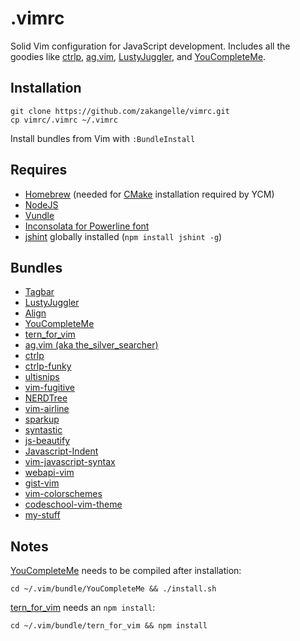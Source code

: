 # .vimrc

Solid Vim configuration for JavaScript development. Includes all the goodies like [ctrlp](https://github.com/kien/ctrlp.vim), [ag.vim](https://github.com/rking/ag.vim), [LustyJuggler](https://github.com/vim-scripts/LustyJuggler), and [YouCompleteMe](https://github.com/Valloric/YouCompleteMe).

## Installation
```
git clone https://github.com/zakangelle/vimrc.git
cp vimrc/.vimrc ~/.vimrc
```

Install bundles from Vim with `:BundleInstall`

## Requires
+ [Homebrew](http://brew.sh/) (needed for [CMake](http://www.cmake.org/cmake/resources/software.html) installation required by YCM)
+ [NodeJS](https://github.com/joyent/node)
+ [Vundle](https://github.com/gmarik/Vundle.vim)
+ [Inconsolata for Powerline font](https://github.com/Lokaltog/powerline-fonts/tree/master/Inconsolata)
+ [jshint](https://www.npmjs.org/package/jshint) globally installed (`npm install jshint -g`)

## Bundles
+ [Tagbar](https://github.com/majutsushi/tagbar)
+ [LustyJuggler](https://github.com/vim-scripts/LustyJuggler)
+ [Align](https://github.com/vim-scripts/Align)
+ [YouCompleteMe](https://github.com/Valloric/YouCompleteMe)
+ [tern_for_vim](https://github.com/marijnh/tern_for_vim)
+ [ag.vim (aka the_silver_searcher)](https://github.com/rking/ag.vim)
+ [ctrlp](https://github.com/kien/ctrlp.vim)
+ [ctrlp-funky](https://github.com/tacahiroy/ctrlp-funky)
+ [ultisnips](https://github.com/SirVer/ultisnips)
+ [vim-fugitive](https://github.com/tpope/vim-fugitive)
+ [NERDTree](https://github.com/scrooloose/nerdtree)
+ [vim-airline](https://github.com/bling/vim-airline)
+ [sparkup](https://github.com/rstacruz/sparkup)
+ [syntastic](https://github.com/scrooloose/syntastic)
+ [js-beautify](https://github.com/einars/js-beautify)
+ [Javascript-Indent](https://github.com/pangloss/vim-javascript)
+ [vim-javascript-syntax](https://github.com/jelera/vim-javascript-syntax)
+ [webapi-vim](https://github.com/mattn/webapi-vim)
+ [gist-vim](https://github.com/mattn/gist-vim)
+ [vim-colorschemes](https://github.com/flazz/vim-colorschemes)
+ [codeschool-vim-theme](https://github.com/29decibel/codeschool-vim-theme)
+ [my-stuff](https://github.com/zakangelle/my-stuff)

## Notes
[YouCompleteMe](https://github.com/Valloric/YouCompleteMe) needs to be compiled after installation:

```
cd ~/.vim/bundle/YouCompleteMe && ./install.sh
```

[tern_for_vim](https://github.com/marijnh/tern_for_vim) needs an `npm install`:

```
cd ~/.vim/bundle/tern_for_vim && npm install
```
